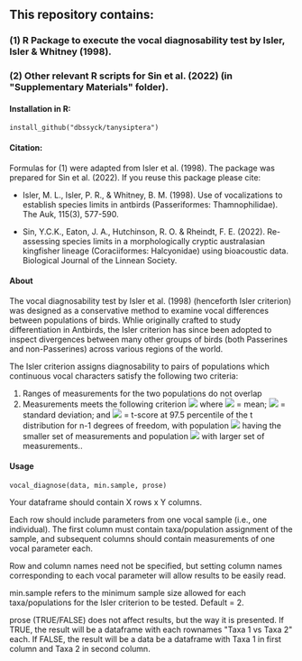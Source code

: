 ## This repository contains:

### (1) R Package to execute the vocal diagnosability test by Isler, Isler & Whitney (1998).
### (2) Other relevant R scripts for Sin et al. (2022) (in "Supplementary Materials" folder). 

#### Installation in R:

	install_github("dbssyck/tanysiptera")

#### Citation:

Formulas for (1) were adapted from Isler et al. (1998). The package was prepared for Sin et al. (2022). If you reuse this package please cite:

- Isler, M. L., Isler, P. R., & Whitney, B. M. (1998). Use of vocalizations to establish species limits in antbirds (Passeriformes: Thamnophilidae). The Auk, 115(3), 577-590.

- Sin, Y.C.K., Eaton, J. A., Hutchinson, R. O. & Rheindt, F. E. (2022). Re-assessing species limits in a morphologically cryptic australasian kingfisher lineage (Coraciiformes: Halcyonidae) using bioacoustic data. Biological Journal of the Linnean Society.

#### About

The vocal diagnosability test by Isler et al. (1998) (henceforth Isler criterion) was designed as a conservative method to examine vocal differences between populations of birds. Whlie originally crafted to study differentiation in Antbirds, the Isler criterion has since been adopted to inspect divergences between many other groups of birds (both Passerines and non-Passerines) across various regions of the world.

The Isler criterion assigns diagnosability to pairs of populations which continuous vocal characters satisfy the following two criteria:

1) Ranges of measurements for the two populations do not overlap
2) Measurements meets the following criterion
![](https://latex.codecogs.com/svg.image?\overline{x}_{a}&plus;{t}_{a}{SD}_{a}\leq&space;\overline{x}_{b}&plus;{t}_{b}{SD}_{b})
where
![](https://latex.codecogs.com/svg.image?\overline{x}_{i}) = 
mean;
![](https://latex.codecogs.com/svg.image?{SD}_{i}) =
standard deviation; and
![](https://latex.codecogs.com/svg.image?{t}_{i}) =
t-score at 97.5 percentile of the t distribution for n-1 degrees of freedom, with population
![](https://latex.codecogs.com/svg.image?a)
having the smaller set of measurements and population
![](https://latex.codecogs.com/svg.image?b)
with larger set of measurements..

#### Usage

	vocal_diagnose(data, min.sample, prose)

Your dataframe should contain X rows x Y columns.

Each row should include parameters from one vocal sample (i.e., one individual). The first column must contain taxa/population assignment of the sample, and subsequent columns should contain measurements of one vocal parameter each.

Row and column names need not be specified, but setting column names corresponding to each vocal parameter will allow results to be easily read.

min.sample refers to the minimum sample size allowed for each taxa/populations for the Isler criterion to be tested. Default = 2.

prose (TRUE/FALSE) does not affect results, but the way it is presented. If TRUE, the result will be a dataframe with each rownames "Taxa 1 vs Taxa 2" each. If FALSE, the result will be a data be a dataframe with Taxa 1 in first column and Taxa 2 in second column. 







